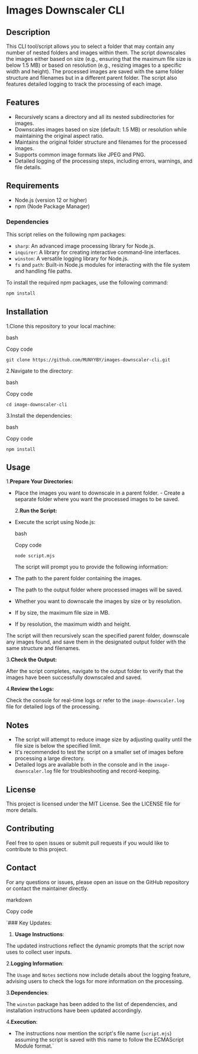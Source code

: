 # Images Downscaler CLI

## Description

This CLI tool/script allows you to select a folder that may contain any number of nested folders and images within them. The script downscales the images either based on size (e.g., ensuring that the maximum file size is below 1.5 MB) or based on resolution (e.g., resizing images to a specific width and height). The processed images are saved with the same folder structure and filenames but in a different parent folder. The script also features detailed logging to track the processing of each image.

## Features

- Recursively scans a directory and all its nested subdirectories for images.
- Downscales images based on size (default: 1.5 MB) or resolution while maintaining the original aspect ratio.
- Maintains the original folder structure and filenames for the processed images.
- Supports common image formats like JPEG and PNG.
- Detailed logging of the processing steps, including errors, warnings, and file details.

## Requirements

- Node.js (version 12 or higher)
- npm (Node Package Manager)

### Dependencies

This script relies on the following npm packages:

- `sharp`: An advanced image processing library for Node.js.
- `inquirer`: A library for creating interactive command-line interfaces.
- `winston`: A versatile logging library for Node.js.
- `fs` and `path`: Built-in Node.js modules for interacting with the file system and handling file paths.

To install the required npm packages, use the following command:

```bash
npm install
```

## Installation

1.Clone this repository to your local machine:

bash

Copy code

`git clone https://github.com/MUNYYBY/images-downscaler-cli.git`

2.Navigate to the directory:

bash

Copy code

`cd image-downscaler-cli`

3.Install the dependencies:

bash

Copy code

`npm install`

## Usage

1.**Prepare Your Directories:**

- Place the images you want to downscale in a parent folder. - Create a separate folder where you want the processed images to be saved.

  2.**Run the Script:**

- Execute the script using Node.js:

  bash

  Copy code

  `node script.mjs`

  The script will prompt you to provide the following information:

- The path to the parent folder containing the images.
- The path to the output folder where processed images will be saved.
- Whether you want to downscale the images by size or by resolution.
- If by size, the maximum file size in MB.
- If by resolution, the maximum width and height.

The script will then recursively scan the specified parent folder, downscale any images found, and save them in the designated output folder with the same structure and filenames.

3.**Check the Output:**

After the script completes, navigate to the output folder to verify that the images have been successfully downscaled and saved.

4.**Review the Logs:**

Check the console for real-time logs or refer to the `image-downscaler.log` file for detailed logs of the processing.

## Notes

- The script will attempt to reduce image size by adjusting quality until the file size is below the specified limit.
- It's recommended to test the script on a smaller set of images before processing a large directory.
- Detailed logs are available both in the console and in the `image-downscaler.log` file for troubleshooting and record-keeping.

## License

This project is licensed under the MIT License. See the LICENSE file for more details.

## Contributing

Feel free to open issues or submit pull requests if you would like to contribute to this project.

## Contact

For any questions or issues, please open an issue on the GitHub repository or contact the maintainer directly.

markdown

Copy code

`### Key Updates:

1. **Usage Instructions**:

The updated instructions reflect the dynamic prompts that the script now uses to collect user inputs.

2.**Logging Information**:

The `Usage` and `Notes` sections now include details about the logging feature, advising users to check the logs for more information on the processing.

3.**Dependencies**:

The `winston` package has been added to the list of dependencies, and installation instructions have been updated accordingly.

4.**Execution**:

- The instructions now mention the script's file name (`script.mjs`) assuming the script is saved with this name to follow the ECMAScript Module format.`

